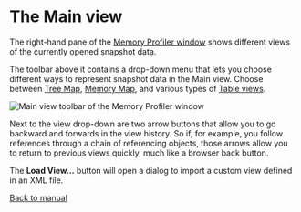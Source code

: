 # The Main view

The right-hand pane of the [Memory Profiler window](memory-profiler-window.md) shows different views of the currently opened snapshot data.

The toolbar above it contains a drop-down menu that lets you choose different ways to represent snapshot data in the Main view. Choose between [Tree Map](tree-map.md), [Memory Map](memory-map.md), and various types of [Table views](table.md).

![Main view toolbar of the Memory Profiler window](images/MainViewToolbar.png)

Next to the view drop-down are two arrow buttons that allow you to go backward and forwards in the view history. So if, for example, you follow references through a chain of referencing objects, those arrows allow you to return to previous views quickly, much like a browser back button.

The __Load View...__ button will open a dialog to import a custom view defined in an XML file.



[Back to manual](manual.md)